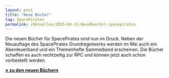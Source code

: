 ```yaml
---
layout: post
title: "Neue Bücher"
tag: SpacePirates
permalink: /Aktuelles/2015-04-13-NeueBuecher-spacepirates
---
```




Die neuen Bücher für SpacePirates sind nun im Druck. Neben der Neuauflage des SpacePirates Grundregelwerks werden im Mai auch ein Abenteuerband und ein Themenhefte Sammelband erscheinen. Die Bücher schaffen es auch rechtzeitig zur RPC und können jetzt auch schon vorbestellt werden.

**[&raquo; zu den neuen Büchern](https://spacepirates.jcgames.de/Publikationen/)**

